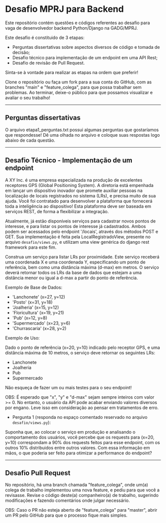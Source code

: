# Desafio MPRJ para Backend

Este repositório contém questões e códigos referentes ao desafio para vaga de desenvolvedor backend Python/Django na GADG/MPRJ.

Este desafio é constituido de 3 etapas:

- Perguntas dissertativas sobre aspectos diversos de código e tomada de decisão;
- Desafio técnico para implementação de um endpoint em uma API Rest;
- Desafio de revisão de Pull Request.

Sinta-se à vontade para realizar as etapas na ordem que preferir!

Clone o repositório ou faça um fork para a sua conta do GitHub, com as branches "main" e "feature_colega", para que possa trabalhar sem problemas. Ao terminar, deixe-o público para que possamos visualizar e avaliar o seu trabalho!

---------

## Perguntas dissertativas

O arquivo etapa1_perguntas.txt possui algumas perguntas que gostaríamos que respondesse! Dê uma olhada no arquivo e coloque suas respostas logo abaixo de cada questão.

---------

## Desafio Técnico - Implementação de um endpoint

A XY Inc. é uma empresa especializada na produção de excelentes receptores GPS (Global Positioning System). A diretoria está empenhada em lançar um dispositivo inovador que promete auxiliar pessoas na localização de locais registrados no sistema (LRs), e precisa muito de sua ajuda. Você foi contratado para desenvolver a plataforma que fornecerá toda a inteligência ao dispositivo! Esta plataforma deve ser baseada em serviços REST, de forma a flexibilizar a integração.

Atualmente, já estão disponíveis serviços para cadastrar novos pontos de interesse, e para listar os pontos de interesse já cadastrados. Ambos podem ser acessados pelo endpoint '/locais', através dos métodos POST e GET. Sua implementação é feita pela LocalRegistradoView, presente no arquivo `desafio/views.py`, e utilizam uma view genérica do django rest framework para este fim.

Construa um serviço para listar LRs por proximidade. Este serviço receberá uma coordenada X e uma coordenada Y, especificando um ponto de referência, bem como uma distância máxima (d-max) em metros. O serviço deverá retornar todos os LRs da base de dados que estejam a uma distância menor ou igual a d-max a partir do ponto de referência.

Exemplo de Base de Dados:

- 'Lanchonete' (x=27, y=12)
- 'Posto' (x=31, y=18)
- 'Joalheria' (x=15, y=12)
- 'Floricultura' (x=19, y=21)
- 'Pub' (x=12, y=8)
- 'Supermercado' (x=23, y=6)
- 'Churrascaria' (x=28, y=2)

Exemplo de Uso:

Dado o ponto de referência (x=20, y=10) indicado pelo receptor GPS, e uma distância máxima de 10 metros, o serviço deve retornar os seguintes LRs:

- Lanchonete
- Joalheria
- Pub
- Supermercado

Não esqueça de fazer um ou mais testes para o seu endpoint!

OBS: É esperado que "x", "y" e "d-max" sejam sempre inteiros com valor >= 0. No entanto, o usuário da API pode acabar enviando valores diversos por engano. Leve isso em consideração ao pensar em tratamentos de erro.

- Pergunta 1 (responda no espaço comentado reservado no arquivo `desafio/views.py`):

Suponha que, ao colocar o serviço em produção e analisando o comportamento dos usuários, você percebe que os requests para (x=20, y=10) correspondam a 90% dos requests feitos para esse endpoint, com os outros 10% distribuidos entre outros valores. Com essa informação em mãos, o que poderia ser feito para otimizar a performance do endpoint?

----------

## Desafio Pull Request

No repositório, há uma branch chamada "feature_colega", onde um(a) colega de trabalho implementou uma nova feature, e pediu para que você a revisasse. Revise o código deste(a) companheiro(a) de trabalho, sugerindo modificações e fazendo comentários onde julgar necessário.

OBS: Caso o PR não esteja aberto de "feature_colega" para "master", abrir um PR pelo GitHub para que o processo fique mais simples.
